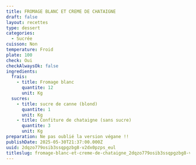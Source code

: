 ```yaml
---
title: FROMAGE BLANC ET CREME DE CHATAIGNE
draft: false
layout: recettes
type: dessert
categories:
  - Sucrée
cuisson: Non
temperature: Froid
plate: 100
check: Oui
checkAlwaysOk: false
ingredients:
  frais:
    - title: Fromage blanc
      quantite: 12
      unit: Kg
  sucres:
    - title: sucre de canne (blond)
      quantite: 1
      unit: Kg
    - title: Confiture de chataigne (sans sucre)
      quantite: 3
      unit: Kg
preparation: Ne pas oublié la version végane !!
publishDate: 2025-05-30T21:37:00.000Z
uuid: 2dqzo779osib3ssqpgzbg8-v2dx0pzps_eul
titleslug: fromage-blanc-et-creme-de-chataigne_2dqzo779osib3ssqpgzbg8-v2dx0pzps_eul
---
```

